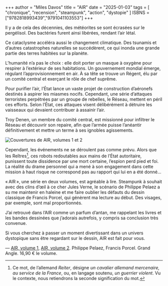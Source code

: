 +++
author = "Miles Davos"
title = "AIR"
date = "2025-01-03"
tags = [
    "chronique", "recension", "steampunk", "action", "dystopie"
]
ISBNS = ["9782818993439","9791041103553"]
+++

Il y a de cela des décennies, des météorites se sont écrasées sur le pergélisol. Des bactéries furent ainsi libérées, rendant l’air létal.

Ce cataclysme accéléra aussi le changement climatique. Des tsunamis et d’autres catastrophes naturelles se succédèrent, ce qui inonda une grande partie des terres habitées sur la planète.

L’humanité n’a pas le choix : elle doit porter un masque à oxygène pour respirer à l’extérieur de ses habitations. Un gouvernement mondial émerge, régulant l’approvisionnement en air. À sa tête se trouve un Régent, élu par un comité central et exerçant le rôle de chef suprême.

Pour purifier l’air, l’État lance un vaste projet de construction d’aéronefs destinés à aspirer les miasmes nocifs. Cependant, une série d’attaques terroristes perpétrées par un groupe de rebelles, le Réseau, mettent en péril ces efforts. Selon l’État, ces attaques visent délibérément à détruire les vaisseaux qui devaient contribuer à assainir l’air.

Troy Denen, un membre du comité central, est missionné pour infiltrer le Réseau et découvrir son repaire, afin que l’armée puisse l’anéantir définitivement et mettre un terme à ses ignobles agissements.

![Couvertures de AIR, volumes 1 et 2](/images/air.jpeg)

Cependant, les événements ne se déroulent pas comme prévu. Alors que les Reîtres[^1], ces robots redoutables aux mains de l’État autoritaire, punissent toute dissidence par une mort certaine, l’espion perd pied et foi. La réalité du drame personnel qui a mené à son engagement dans cette mission à haut risque ne correspond pas au rapport qui lui en a été donné…

« AIR », une série en deux volumes, est agréable à lire. Steampunk à souhait avec des clins d’œil à ce cher Jules Verne, le scénario de Philippe Pelaez a su me maintenir en haleine et me faire oublier les défauts du dessin classique de Francis Porcel, qui génèrent ma lecture au début. Des visages, par exemple, sont mal proportionnés.

J’ai retrouvé dans l’AIR comme un parfum d’antan, me rappelant les livres et les bandes dessinées que j’adorais autrefois, y compris sa conclusion très convenue.

Si vous cherchez à passer un moment divertissant dans un univers dystopique sans être regardant sur le dessin, AIR est fait pour vous.

—
[AIR, volume 1](https://www.angle.fr/bd/grand_angle/air/air_-_vol_01_sur_2/9782818993439), [AIR, volume 2](https://www.angle.fr/bd/grand_angle/air/air_-_vol_02_sur_2/9791041103553). Philippe Pelaez, Francis Porcel. Grand Angle. 16,90 € le volume.

[^1]: Ce mot, de l’allemand *Reiter*, désigne *un cavalier allemand mercenaire, au service de la France*, ou, en langage soutenu, *un guerrier violent*. Vu le contexte, nous retiendrons la seconde signification du mot.
